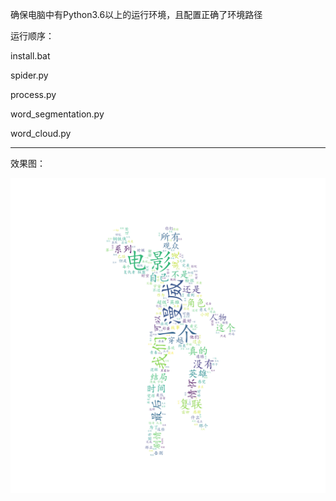 确保电脑中有Python3.6以上的运行环境，且配置正确了环境路径

运行顺序：

install.bat

spider.py

process.py

word_segmentation.py

word_cloud.py

---

效果图：

![](wordcloud.png)